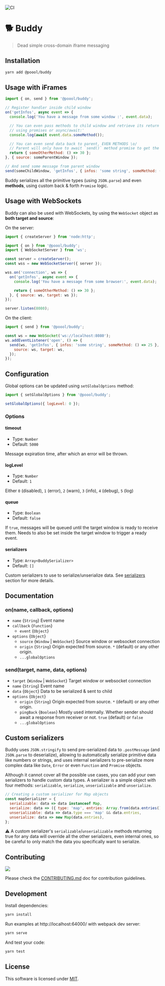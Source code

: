![CI](https://github.com/p3ol/buddy/workflows/CI/badge.svg)

# 🐕 Buddy

> Dead simple cross-domain iframe messaging


## Installation

```bash
yarn add @poool/buddy
```


## Usage with iFrames

```javascript
import { on, send } from '@poool/buddy';

// Register handler inside child window
on('getInfos', async event => {
  console.log('You have a message from some window :', event.data);

  // You can even pass methods to child window and retrieve its return value
  // using promises or async/await:'
  console.log(await event.data.someMethod());

  // You can even send data back to parent, EVEN METHODS \o/
  // Parent will only have to await `send()` method promise to get the result
  return { someOtherMethod: () => 30 };
}, { source: someParentWindow });

// And send some message from parent window
send(someChildWindow, 'getInfos', { infos: 'some string', someMethod: () => 25 }, { origin: '*' });
```

Buddy serializes all the primitive types (using `JSON.parse`) and even __methods__, using custom back & forth `Promise` logic.

## Usage with WebSockets

Buddy can also be used with WebSockets, by using the `WebSocket` object as __both target and source__:

On the server:
```javascript
import { createServer } from 'node:http';

import { on } from '@poool/buddy';
import { WebSocketServer } from 'ws';

const server = createServer();
const wss = new WebSocketServer({ server });

wss.on('connection', ws => {
  on('getInfos', async event => {
    console.log('You have a message from some browser:', event.data);

    return { someOtherMethod: () => 30 };
  }, { source: ws, target: ws });
});

server.listen(8080);
```

On the client:
```javascript
import { send } from '@poool/buddy';

const ws = new WebSocket('ws://localhost:8080');
ws.addEventListener('open', () => {
  send(ws, 'getInfos', { infos: 'some string', someMethod: () => 25 }, {
    source: ws, target: ws,
  });
});
```


## Configuration

Global options can be updated using `setGlobalOptions` method:

```javascript
import { setGlobalOptions } from '@poool/buddy';

setGlobalOptions({ logLevel: 0 });
```

### Options

#### timeout
- Type: `Number`
- Default: `5000`

Message expiration time, after which an error will be thrown.

#### logLevel
- Type: `Number`
- Default: `1`

Either `0` (disabled), `1` (error), `2` (warn), `3` (info), `4` (debug), `5` (log)

#### queue
- Type: `Boolean`
- Default: `false`

If `true`, messages will be queued until the target window is ready to receive them.
Needs to also be set inside the target window to trigger a ready event.

#### serializers
- Type: `Array<BuddySerializer>`
- Default: `[]`

Custom serializers to use to serialize/unserialize data.
See [serializers](#serializers) section for more details.

## Documentation

### on(name, callback, options)

* `name` {`String`} Event name
* `callback` {`Function`}
  * `event` {`Object`}
* `options` {`Object`}
  * `source` {`Window` | `WebSocket`} Source window or websocket connection
  * `origin` {`String`} Origin expected from source. `*` (default) or any other origin.
  * `...globalOptions`

### send(target, name, data, options)

* `target` {`Window` | `WebSocket`} Target window or websocket connection
* `name` {`String`} Event name
* `data` {`Object`} Data to be serialized & sent to child
* `options` {`Object`}
  * `origin` {`String`} Origin expected from source. `*` (default) or any other origin.
  * `pingBack` {`Boolean`} Mostly used internally. Whether sender should await a response from receiver or not. `true` (default) or `false`
  * `...globalOptions`

## Custom serializers

Buddy uses `JSON.stringify` to send pre-serialized data to `.postMessage` (and `JSON.parse` to deserialize), allowing to automatically serialize primitive data like numbers or strings, and uses
internal serializers to pre-serialize more complex data like `Date`, `Error` or even `Function` and `Promise` objects.

Although it cannot cover all the possible use cases, you can add your own serializers to handle custom data types.
A serializer is a simple object with four methods: `serializable`, `serialize`, `unserializable` and `unserialize`.

```javascript
// Creating a custom serializer for Map objects
const mapSerializer = {
  serializable: data => data instanceof Map,
  serialize: data => ({ type: 'map', entries: Array.from(data.entries()) }),
  unserializable: data => data.type === 'map' && data.entries,
  unserialize: data => new Map(data.entries),
};
```

⚠️ A custom serializer's `serializable`/`unserializable` methods returning true for any data will override all the other serializers, even internal ones, so be careful to only match the data you specifically want to serialize.

## Contributing

[![](https://contrib.rocks/image?repo=p3ol/buddy)](https://github.com/p3ol/buddy/graphs/contributors)

Please check the [CONTRIBUTING.md](https://github.com/p3ol/buddy/blob/master/CONTRIBUTING.md) doc for contribution guidelines.

## Development

Install dependencies:

```bash
yarn install
```

Run examples at http://localhost:64000/ with webpack dev server:

```bash
yarn serve
```

And test your code:

```bash
yarn test
```

## License

This software is licensed under [MIT](https://github.com/p3ol/buddy/blob/master/LICENSE).
